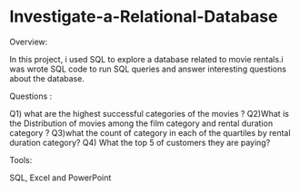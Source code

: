 # Investigate-a-Relational-Database

Overview:

In this project, i used SQL to explore a database related to movie rentals.i was wrote SQL code to run SQL queries and answer interesting questions about the database.
 
Questions :
 
Q1) what are the highest successful categories of the movies ?
Q2)What is the Distribution of movies among the film category and rental duration category ?
Q3)what the count of category in each of the quartiles by rental duration category?
Q4) What the top 5 of customers they are paying?


Tools:

 SQL, Excel and PowerPoint

